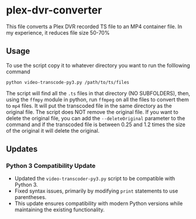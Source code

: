 # plex-dvr-converter
This file converts a Plex DVR recorded TS file to an MP4 container file.  In my experience, it reduces file size 50-70%

## Usage
To use the script copy it to whatever directory you want to run the folllowing command

`python video-transcode-py3.py /path/to/ts/files`

The script will find all the `.ts` files in that directory (NO SUBFOLDERS), then, using the `ffmpy` module in python, run `ffmpeg` on all the files to convert them to `mp4` files.  It will put the transcoded file in the same directory as the original file.  The script does NOT remove the original file.  If you want to delete the original file, you can add the `--deleteOriginal` parameter to the command and if the transcoded file is between 0.25 and 1.2 times the size of the original it will delete the original.

## Updates

### Python 3 Compatibility Update
- Updated the `video-transcoder-py3.py` script to be compatible with Python 3.
- Fixed syntax issues, primarily by modifying `print` statements to use parentheses.
- This update ensures compatibility with modern Python versions while maintaining the existing functionality.
